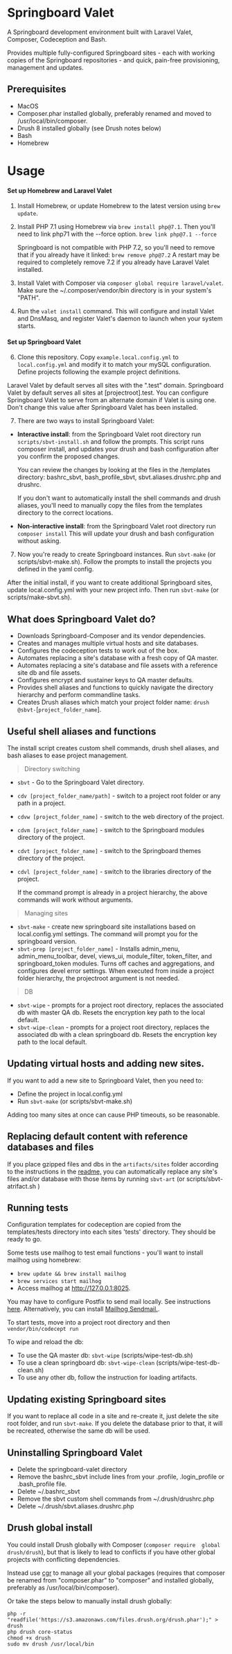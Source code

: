 # Springboard Valet

A Springboard development environment built with Laravel Valet,
 Composer, Codeception and Bash.

Provides multiple fully-configured Springboard sites - each with working 
copies of the Springboard repositories - and quick, pain-free 
provisioning, management and updates.

## Prerequisites

- MacOS
- Composer.phar installed globally, preferably renamed and moved 
to /usr/local/bin/composer.
- Drush 8 installed globally (see Drush notes below)
- Bash
- Homebrew

# Usage

#### Set up Homebrew and Laravel Valet

1. Install Homebrew, or update Homebrew to the latest version using 
`brew update`.

2. Install PHP 7.1 using Homebrew via `brew install php@7.1`. Then
you'll need to link php71 with the --force option. `brew link php@7.1 --force`

    Springboard is 
not compatible with PHP 7.2, so you'll need to remove that if you 
already have it linked: `brew remove php@7.2` A restart may be required
to completely remove 7.2 if you already have Laravel Valet installed.

3. Install Valet with Composer via `composer global require laravel/valet`. 
Make sure the ~/.composer/vendor/bin directory is in your system's 
"PATH".

4. Run the `valet install` command. This will configure and install Valet 
and DnsMasq, and register Valet's daemon to launch when your system 
starts.

#### Set up Springboard Valet

6. Clone this repository. Copy `example.local.config.yml` 
to `local.config.yml` and modify it to
match your mySQL configuration. Define projects following the example
project definitions. 

  Laravel Valet by default serves all sites with the ".test" domain. 
  Springboard Valet by default serves all sites at [projectroot].test. 
  You can configure Springboard Valet to serve from an alternate domain
  if Valet is using one. Don't change this value after Springboard Valet 
  has been installed. 

7. There are two ways to install Springboard Valet:
 
 * __Interactive install__: from the Springboard Valet root directory
 run `scripts/sbvt-install.sh` 
 and follow the prompts. This script runs composer install,
 and updates your drush and bash configuration after you 
 confirm the proposed changes. 
 
      You can review the changes by looking at the files in the /templates 
directory: bashrc_sbvt, bash_profile_sbvt, sbvt.aliases.drushrc.php 
and drushrc.

      If you don't want to automatically install the shell 
commands and drush aliases, you'll need to manually copy the files 
from the templates directory to the correct locations.

 * __Non-interactive install__: from the Springboard Valet root directory run 
 `composer install` This will update your drush and 
 bash configuration without asking. 

7. Now you're ready to create Springboard instances. Run `sbvt-make` 
(or scripts/sbvt-make.sh). Follow the prompts to install the projects 
you defined in the yaml config.

After the initial install, if you want to create additional Springboard 
sites, update local.config.yml with your new project info. Then 
run `sbvt-make` (or scripts/make-sbvt.sh).
 
## What does Springboard Valet do?

* Downloads Springboard-Composer and its vendor dependencies.
* Creates and manages multiple virtual hosts and site databases.
* Configures the codeception tests to work out of the box.
* Automates replacing a site's database with a fresh copy of QA master.
* Automates replacing a site's database and file assets with
a reference site db and file assets.
* Configures encrypt and sustainer keys to QA master defaults.
* Provides shell aliases and functions to quickly navigate the directory
hierarchy and perform commandline tasks.
* Creates Drush aliases which match your project folder name:
`drush @sbvt-`[`project_folder_name`].

## Useful shell aliases and functions

The install script creates custom shell commands, drush shell aliases,
and bash aliases to ease project management.

> Directory switching

* `sbvt` - Go to the Springboard Valet directory.
* `cdv [project_folder_name/path]` - switch to a project root folder or any path in a 
project.
* `cdvw [project_folder_name]` - switch to the web directory of the project.
* `cdvm [project_folder_name]` - switch to the Springboard modules directory 
of the project.
* `cdvt [project_folder_name]` - switch to the Springboard themes directory 
of the project.
* `cdvl [project_folder_name]` - switch to the libraries directory of the project.

    If the command prompt is already in a project hierarchy, the above commands will
work without arguments.


>  Managing sites

* `sbvt-make` - create new springboard site installations based on 
local.config.yml settings. The command will prompt you for the 
springboard version.
* `sbvt-prep [project_folder_name]` - Installs admin_menu, 
admin_menu_toolbar, devel, views_ui, module_filter, token_filter, and springboard_token
modules. Turns off caches and aggregations, and configures devel error 
settings. When executed from inside a project folder hierarchy, the 
projectroot argument is not needed.

> DB

* `sbvt-wipe` - prompts for a project root directory,  replaces the
 associated db with master QA db. Resets the encryption key path to the 
 local default.
* `sbvt-wipe-clean` - prompts for a project root directory, replaces
 the associated db with a clean springboard db. Resets the encryption 
 key path to the local default.

## Updating virtual hosts and adding new sites.

If you want to add a new site to Springboard Valet, then you need to:
* Define the project in local.config.yml
* Run `sbvt-make` (or scripts/sbvt-make.sh)

Adding too many sites at once can cause PHP timeouts, so be reasonable.

## Replacing default content with reference databases and files

If you place gzipped files and dbs in the `artifacts/sites` folder 
according to the instructions in the [readme,](https://github.com/kljr/springboard-valet/blob/master/artifacts/README.md)
you can automatically replace any site's files and/or database with those items
by running `sbvt-art` (or scripts/sbvt-atrifact.sh )

## Running tests

Configuration templates for codeception are copied from the
templates/tests directory into each sites 'tests' directory. They
should be ready to go. 

Some tests use mailhog to test email functions - you'll want to install
 mailhog using homebrew:
 
 * `brew update && brew install mailhog`
 * `brew services start mailhog`
 * Access mailhog at http://127.0.0.1:8025.

You may have to configure Postfix to send mail locally. See instructions [here](https://www.joshstauffer.com/send-test-emails-on-a-mac-with-mailhog/).
Alternatively, you can install [Mailhog Sendmail.](https://jonchristopher.us/blog/mylocaldev-part-3-mailhog-mhsendmail-os-x/).


To start tests, move into a project root directory and then
 `vendor/bin/codecept run`
 
To wipe and reload the db:

* To use the QA master db: `sbvt-wipe` (scripts/wipe-test-db.sh)
* To use a clean springboard db: `sbvt-wipe-clean` (scripts/wipe-test-db-clean.sh) 
* To use any other db, follow the instruction for loading artifacts.

## Updating existing Springboard sites

If you want to replace all code in a site and re-create it, 
just delete the site root folder, and run `sbvt-make`.  If you delete
the database prior to that, it will be recreated, otherwise the same
db will be used.

## Uninstalling Springboard Valet

* Delete the springboard-valet directory
* Remove the bashrc_sbvt include lines from your .profile, .login_profile or
.bash_profile file.
* Delete ~/.bashrc_sbvt
* Remove the sbvt custom shell commands from ~/.drush/drushrc.php
* Delete ~/.drush/sbvt.aliases.drushrc.php

## Drush global install

You could install Drush globally with Composer (`composer require 
global drush/drush`), but that is likely to lead to conflicts
if you have other global projects with conflicting dependencies.

Instead use [cgr](https://github.com/consolidation/cgr) to manage all 
your global packages (requires that composer be renamed from 
"composer.phar" to "composer" and installed globally, preferably 
as /usr/local/bin/composer).

Or take the steps below to manually install drush globally:

    php -r "readfile('https://s3.amazonaws.com/files.drush.org/drush.phar');" > drush
    php drush core-status
    chmod +x drush
    sudo mv drush /usr/local/bin
